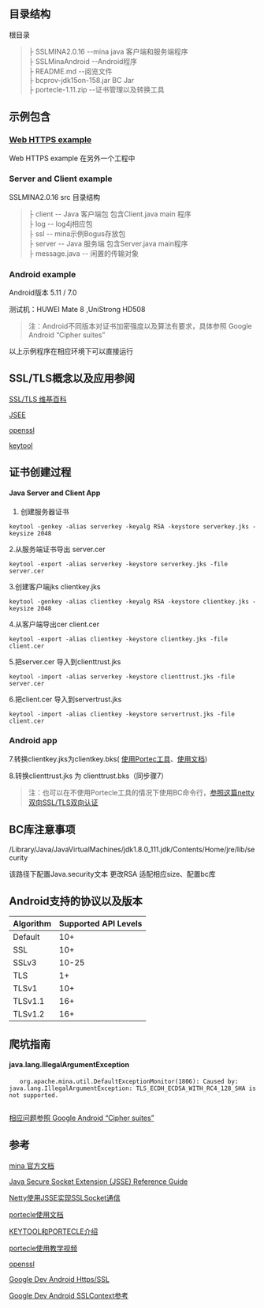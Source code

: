 ## 目录结构

根目录 <br>
>├ SSLMINA2.0.16 --mina java 客户端和服务端程序 <br> 
>├ SSLMinaAndroid --Android程序 <br>
>├ README.md --阅览文件 <br>
>├ bcprov-jdk15on-158.jar BC Jar <br>
>├ portecle-1.11.zip --证书管理以及转换工具 <br>

## 示例包含

### [Web HTTPS example](https://github.com/RUANHAOANDROID/SpringBootDemo) <br>
 
 Web HTTPS example 在另外一个工程中 <br>

### Server and Client example <br>
SSLMINA2.0.16 src 目录结构 <br>
>├ client -- Java 客户端包 包含Client.java main 程序 <br>
>├ log -- log4j相应包 <br>
>├ ssl -- mina示例Bogus存放包 <br>
>├ server -- Java 服务端 包含Server.java main程序 <br>
>├ message.java -- 闲置的传输对象 <br>
   
### Android example

 Android版本 5.11 / 7.0 
 
 测试机：HUWEI Mate 8 ,UniStrong HD508
   
> 注：Android不同版本对证书加密强度以及算法有要求，具体参照 Google Android “Cipher suites”

以上示例程序在相应环境下可以直接运行


## SSL/TLS概念以及应用参阅

[SSL/TLS 维基百科](https://zh.wikipedia.org/wiki/%E5%82%B3%E8%BC%B8%E5%B1%A4%E5%AE%89%E5%85%A8%E6%80%A7%E5%8D%94%E5%AE%9A)

[JSEE](https://docs.oracle.com/javase/8/docs/technotes/guides/security/jsse/JSSERefGuide.html#SSLContext)

[openssl](https://www.openssl.org/docs/manmaster/man1/openssl.html)

[keytool](https://docs.oracle.com/javase/6/docs/technotes/tools/solaris/keytool.html)


## 证书创建过程

#### Java Server and Client App
1. 创建服务器证书

```
keytool -genkey -alias serverkey -keyalg RSA -keystore serverkey.jks -keysize 2048

```

2.从服务端证书导出 server.cer

```
keytool -export -alias serverkey -keystore serverkey.jks -file server.cer
```


3.创建客户端jks clientkey.jks

```
keytool -genkey -alias clientkey -keyalg RSA -keystore clientkey.jks -keysize 2048

```

4.从客户端导出cer client.cer

```
keytool -export -alias clientkey -keystore clientkey.jks -file client.cer
```

5.把server.cer 导入到clienttrust.jks

```
keytool -import -alias serverkey -keystore clienttrust.jks -file server.cer
```

6.把client.cer 导入到servertrust.jks

```
keytool -import -alias clientkey -keystore servertrust.jks -file client.cer
```
### Android app

7.转换clientkey.jks为clientkey.bks(  [使用Portec工具](http://portecle.sourceforge.net/)、[使用文档](http://portecle.sourceforge.net/howtos.html))

8.转换clienttrust.jks 为 clienttrust.bks（同步骤7）

> 注：也可以在不使用Portecle工具的情况下使用BC命令行，[参照这篇netty 双向SSL/TLS双向认证](https://www.cnblogs.com/wangshen/p/5956854.html)

## BC库注意事项

/Library/Java/JavaVirtualMachines/jdk1.8.0_111.jdk/Contents/Home/jre/lib/security

该路径下配置Java.security文本 更改RSA 适配相应size、配置bc库

## Android支持的协议以及版本

<table>
   <thead>
     <tr>
       <th>Algorithm</th>
       <th>Supported API Levels</th>
     </tr>
   </thead>
   <tbody>
     <tr>
       <td>Default</td>
       <td>10+</td>
     </tr>
     <tr>
       <td>SSL</td>
       <td>10+</td>
     </tr>
     <tr class="deprecated">
       <td>SSLv3</td>
       <td>10-25</td>
     </tr>
     <tr>
       <td>TLS</td>
       <td>1+</td>
     </tr>
     <tr>
       <td>TLSv1</td>
       <td>10+</td>
     </tr>
     <tr>
       <td>TLSv1.1</td>
       <td>16+</td>
     </tr>
     <tr>
       <td>TLSv1.2</td>
       <td>16+</td>
     </tr>
   </tbody>
 </table>


## 爬坑指南

#### java.lang.IllegalArgumentException
```
   org.apache.mina.util.DefaultExceptionMonitor(1806): Caused by: java.lang.IllegalArgumentException: TLS_ECDH_ECDSA_WITH_RC4_128_SHA is not supported.
  
```
[相应问题参照 Google Android “Cipher suites”](https://developer.android.com/reference/javax/net/ssl/SSLEngine.html)


## 参考

[mina 官方文档](http://mina.apache.org/mina-project/userguide/ch2-basics/sample-tcp-client.html)

[Java Secure Socket Extension (JSSE) Reference Guide](https://docs.oracle.com/javase/8/docs/technotes/guides/security/jsse/JSSERefGuide.html#SSLContext)

[Netty使用JSSE实现SSLSocket通信](https://segmentfault.com/a/1190000010054860)

[portecle使用文档](http://portecle.sourceforge.net/howtos.html)

[KEYTOOL和PORTECLE介绍](http://alanzhang.me/2014/12/31/KEYTOOL%E5%92%8CPORTECLE%E4%BB%8B%E7%BB%8D/)

[portecle使用教学视频](https://www.youtube.com/watch?v=nSqKv7VlMcg)

[openssl](https://www.openssl.org/docs/manmaster/man1/openssl.html)

[Google Dev Android Https/SSL](https://developer.android.com/training/articles/security-ssl.html)

[Google Dev Android SSLContext参考](https://developer.android.com/reference/javax/net/ssl/SSLContext.html)

